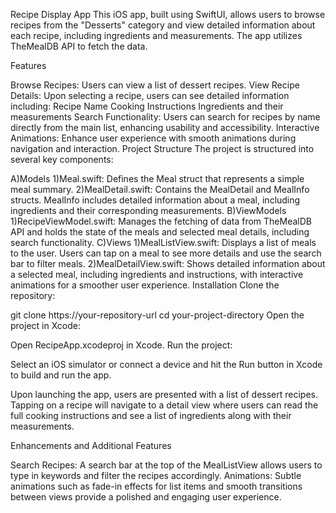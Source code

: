 Recipe Display App
This iOS app, built using SwiftUI, allows users to browse recipes from the "Desserts" category and view detailed information about each recipe, including ingredients and measurements. The app utilizes TheMealDB API to fetch the data.

Features

Browse Recipes: Users can view a list of dessert recipes.
View Recipe Details: Upon selecting a recipe, users can see detailed information including:
Recipe Name
Cooking Instructions
Ingredients and their measurements
Search Functionality: Users can search for recipes by name directly from the main list, enhancing usability and accessibility.
Interactive Animations: Enhance user experience with smooth animations during navigation and interaction.
Project Structure
The project is structured into several key components:

A)Models
1)Meal.swift: Defines the Meal struct that represents a simple meal summary.
2)MealDetail.swift: Contains the MealDetail and MealInfo structs. MealInfo includes detailed information about a meal, including ingredients and their corresponding measurements.
B)ViewModels
1)RecipeViewModel.swift: Manages the fetching of data from TheMealDB API and holds the state of the meals and selected meal details, including search functionality.
C)Views
1)MealListView.swift: Displays a list of meals to the user. Users can tap on a meal to see more details and use the search bar to filter meals.
2)MealDetailView.swift: Shows detailed information about a selected meal, including ingredients and instructions, with interactive animations for a smoother user experience.
Installation
Clone the repository:
 
 
git clone https://your-repository-url
cd your-project-directory
Open the project in Xcode:
 
 
Open RecipeApp.xcodeproj in Xcode.
Run the project:
 
 
Select an iOS simulator or connect a device and hit the Run button in Xcode to build and run the app.
 
Upon launching the app, users are presented with a list of dessert recipes. Tapping on a recipe will navigate to a detail view where users can read the full cooking instructions and see a list of ingredients along with their measurements.


Enhancements and Additional Features

Search Recipes: A search bar at the top of the MealListView allows users to type in keywords and filter the recipes accordingly.
Animations: Subtle animations such as fade-in effects for list items and smooth transitions between views provide a polished and engaging user experience.
